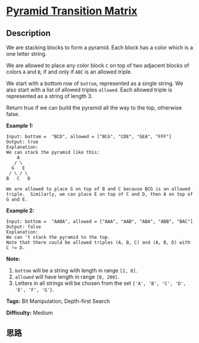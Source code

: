 # [Pyramid Transition Matrix][title]

## Description

We are stacking blocks to form a pyramid. Each block has a color which is a
one letter string.

We are allowed to place any color block `C` on top of two adjacent blocks of
colors `A` and `B`, if and only if `ABC` is an allowed triple.

We start with a bottom row of `bottom`, represented as a single string. We
also start with a list of allowed triples `allowed`. Each allowed triple is
represented as a string of length 3.

Return true if we can build the pyramid all the way to the top, otherwise
false.

**Example 1:**
            Input: bottom =  "BCD", allowed = ["BCG", "CDE", "GEA", "FFF"]    Output: true    Explanation:    We can stack the pyramid like this:        A       / \      G   E     / \ / \    B   C   D        We are allowed to place G on top of B and C because BCG is an allowed triple.  Similarly, we can place E on top of C and D, then A on top of G and E.



**Example 2:**
            Input: bottom =  "AABA", allowed = ["AAA", "AAB", "ABA", "ABB", "BAC"]    Output: false    Explanation:    We can 't stack the pyramid to the top.    Note that there could be allowed triples (A, B, C) and (A, B, D) with C != D.    



**Note:**

  1. `bottom` will be a string with length in range `[2, 8]`.
  2. `allowed` will have length in range `[0, 200]`.
  3. Letters in all strings will be chosen from the set `{'A', 'B', 'C', 'D', 'E', 'F', 'G'}`.




**Tags:** Bit Manipulation, Depth-first Search

**Difficulty:** Medium

## 思路

[title]: https://leetcode.com/problems/pyramid-transition-matrix
